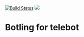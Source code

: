 [![Build Status](https://travis-ci.org/finnetrolle/botling.svg?branch=master)](https://travis-ci.org/finnetrolle/botling)
[![](https://images.microbadger.com/badges/image/finnetrolle/botling.svg)](https://microbadger.com/images/finnetrolle/botling "Get your own image badge on microbadger.com")

# Botling for telebot